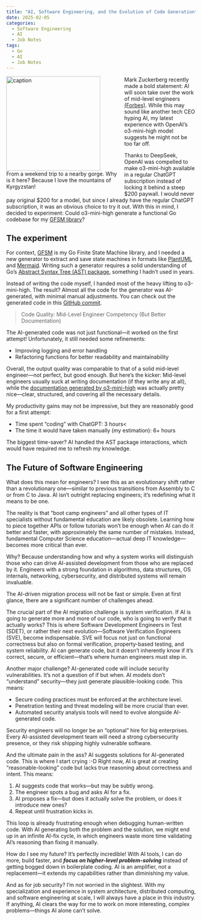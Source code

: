 ```yaml
---
title: "AI, Software Engineering, and the Evolution of Code Generation"
date: 2025-02-05
categories:
  - Software Engineering
  - AI
  - Job Notes
tags:
  - Go
  - AI
  - Job Notes
---
```


<figure style="float: left; width: 300px; margin: 0 1em 1em 0;" markdown>
  <a href="https://sysdev.me/img/mountains.jpeg" target="_blank">
    <img src="https://sysdev.me/img/mountains.jpeg" alt="caption" width="250">
  </a>
  <figcaption>
    From a weekend trip to a nearby gorge. Why is it here? Because I love the mountains of Kyrgyzstan!
  </figcaption>
</figure>

Mark Zuckerberg recently made a bold statement: AI will soon take over the work of mid-level engineers [(Forbes)](https://www.forbes.com/sites/quickerbettertech/2025/01/26/business-tech-news-zuckerberg-says-ai-will-replace-mid-level-engineers-soon). While this may sound like another tech CEO hyping AI, my latest experience with OpenAI’s o3-mini-high model suggests he might not be too far off.

Thanks to DeepSeek, OpenAI was compelled to make o3-mini-high available in a regular ChatGPT subscription instead of locking it behind a steep $200 paywall. I would never pay original $200 for a model, but since I already have the regular ChatGPT subscription, it was an obvious choice to try it out. With this in mind, I decided to experiment: Could o3-mini-high generate a functional Go codebase for my [GFSM library](https://github.com/astavonin/gfsm)?

## The experiment

For context, [GFSM](https://github.com/astavonin/gfsm) is my Go Finite State Machine library, and I needed a new generator to extract and save state machines in formats like [PlantUML](https://plantuml.com) and [Mermaid](https://mermaid.js.org). Writing such a generator requires a solid understanding of Go’s [Abstract Syntax Tree (AST) package](https://pkg.go.dev/go/ast), something I hadn’t used in years.
<!-- more -->
Instead of writing the code myself, I handed most of the heavy lifting to o3-mini-high. The result? Almost all the code for the generator was AI-generated, with minimal manual adjustments. You can check out the generated code in this [GitHub commit](https://github.com/astavonin/gfsm/commit/e9f6296ce6b52eefdaa9848cb1bbb8480c241611).

> Code Quality: Mid-Level Engineer Competency (But Better Documentation)

The AI-generated code was not just functional—it worked on the first attempt! Unfortunately, it still needed some refinements:

* Improving logging and error handling
* Refactoring functions for better readability and maintainability

Overall, the output quality was comparable to that of a solid mid-level engineer—not perfect, but good enough. But here’s the kicker: Mid-level engineers usually suck at writing documentation (if they write any at all), while the [documentation generated by o3-mini-high](https://github.com/astavonin/gfsm/blob/main/GFSM_UML.md) was actually pretty nice—clear, structured, and covering all the necessary details.

My productivity gains may not be impressive, but they are reasonably good for a first attempt:

* Time spent “coding” with ChatGPT: 3 hours<
* The time it would have taken manually (my estimation): 6+ hours

The biggest time-saver? AI handled the AST package interactions, which would have required me to refresh my knowledge.

## The Future of Software Engineering
What does this mean for engineers? I see this as an evolutionary shift rather than a revolutionary one—similar to previous transitions from Assembly to C or from C to Java. AI isn’t outright replacing engineers; it’s redefining what it means to be one.

The reality is that “boot camp engineers” and all other types of IT specialists without fundamental education are likely obsolete. Learning how to piece together APIs or follow tutorials won’t be enough when AI can do it better and faster, with approximately the same number of mistakes. Instead, fundamental Computer Science education—actual deep IT knowledge—becomes more critical than ever.

Why? Because understanding how and why a system works will distinguish those who can drive AI-assisted development from those who are replaced by it. Engineers with a strong foundation in algorithms, data structures, OS internals, networking, cybersecurity, and distributed systems will remain invaluable.

The AI-driven migration process will not be fast or simple. Even at first glance, there are a significant number of challenges ahead. 

The crucial part of the AI migration challenge is system verification. If AI is going to generate more and more of our code, who is going to verify that it actually works? This is where Software Development Engineers in Test (SDET), or rather their next evolution—Software Verification Engineers (SVE), become indispensable. SVE will focus not just on functional correctness but also on formal verification, property-based testing, and system reliability. AI can generate code, but it doesn’t inherently know if it’s correct, secure, or efficient—that’s where human engineers must step in.

Another major challenge? AI-generated code will include security vulnerabilities. It’s not a question of if but when. AI models don’t “understand” security—they just generate plausible-looking code. This means:

* Secure coding practices must be enforced at the architecture level.
* Penetration testing and threat modeling will be more crucial than ever.
* Automated security analysis tools will need to evolve alongside AI-generated code.

Security engineers will no longer be an “optional” hire for big enterprises. Every AI-assisted development team will need a strong cybersecurity presence, or they risk shipping highly vulnerable software.

And the ultimate pain in the ass? AI suggests solutions for AI-generated code. This is where I start crying :-D Right now, AI is great at creating “reasonable-looking” code but lacks true reasoning about correctness and intent. This means:

1. AI suggests code that works—but may be subtly wrong.
2. The engineer spots a bug and asks AI for a fix.
3. AI proposes a fix—but does it actually solve the problem, or does it introduce new ones?</li>
4. Repeat until frustration kicks in.

This loop is already frustrating enough when debugging human-written code. With AI generating both the problem and the solution, we might end up in an infinite AI-fix cycle, in which engineers waste more time validating AI’s reasoning than fixing it manually.

How do I see my future? It’s perfectly incredible! With AI tools, I can do more, build faster, and ***focus on higher-level problem-solving*** instead of getting bogged down in boilerplate coding. AI is an amplifier, not a replacement—it extends my capabilities rather than diminishing my value.

And as for job security? I’m not worried in the slightest. With my specialization and experience in system architecture, distributed computing, and software engineering at scale, I will always have a place in this industry. If anything, AI clears the way for me to work on more interesting, complex problems—things AI alone can’t solve.